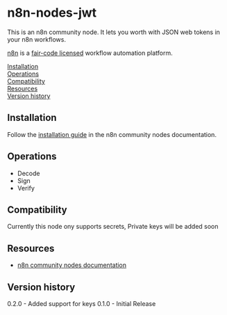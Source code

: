 # n8n-nodes-jwt

This is an n8n community node. It lets you worth with JSON web tokens in your n8n workflows.

[n8n](https://n8n.io/) is a [fair-code licensed](https://docs.n8n.io/reference/license/) workflow automation platform.

[Installation](#installation)  
[Operations](#operations)  
[Compatibility](#compatibility)  
[Resources](#resources)  
[Version history](#version-history)

## Installation

Follow the [installation guide](https://docs.n8n.io/integrations/community-nodes/installation/) in the n8n community nodes documentation.

## Operations

- Decode
- Sign
- Verify

## Compatibility

Currently this node ony supports secrets, Private keys will be added soon

## Resources

* [n8n community nodes documentation](https://docs.n8n.io/integrations/community-nodes/)

## Version history
0.2.0 - Added support for keys
0.1.0 - Initial Release


